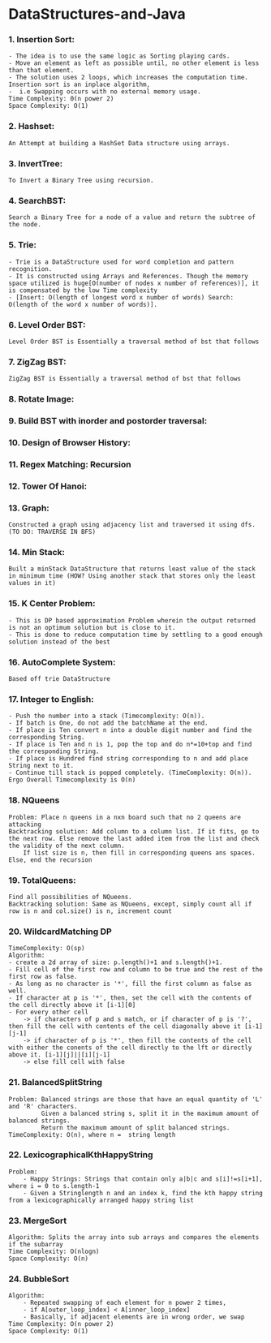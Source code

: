 # DataStructures-and-Java

### 1. Insertion Sort:
    - The idea is to use the same logic as Sorting playing cards. 
    - Move an element as left as possible until, no other element is less than that element.  
    - The solution uses 2 loops, which increases the computation time. Insertion sort is an inplace algorithm,
    -  i.e Swapping occurs with no external memory usage.
    Time Complexity: 0(n power 2)
    Space Complexity: O(1)
  
### 2. Hashset:
    An Attempt at building a HashSet Data structure using arrays.

### 3. InvertTree:
    To Invert a Binary Tree using recursion.  
  
 ### 4. SearchBST:
    Search a Binary Tree for a node of a value and return the subtree of the node.

### 5. Trie:
    - Trie is a DataStructure used for word completion and pattern recognition. 
    - It is constructed using Arrays and References. Though the memory space utilized is huge[O(number of nodes x number of references)], it is compensated by the low Time complexity 
    - [Insert: O(length of longest word x number of words) Search: O(length of the word x number of words)].

### 6. Level Order BST:
    Level Order BST is Essentially a traversal method of bst that follows 
  
 ### 7. ZigZag BST:
    ZigZag BST is Essentially a traversal method of bst that follows
 
 ### 8. Rotate Image:
 
 ### 9. Build BST with inorder and postorder traversal:

### 10. Design of Browser History:

### 11. Regex Matching: Recursion

### 12. Tower Of Hanoi: 

### 13. Graph:
    Constructed a graph using adjacency list and traversed it using dfs. (TO DO: TRAVERSE IN BFS)
    
### 14. Min Stack:
    Built a minStack DataStructure that returns least value of the stack in minimum time (HOW? Using another stack that stores only the least values in it)
    
### 15. K Center Problem:
    - This is DP based approximation Problem wherein the output returned is not an optimum solution but is close to it. 
    - This is done to reduce computation time by settling to a good enough solution instead of the best

### 16. AutoComplete System:
    Based off trie DataStructure

### 17. Integer to English:
    - Push the number into a stack (Timecomplexity: O(n)). 
    - If batch is One, do not add the batchName at the end. 
    - If place is Ten convert n into a double digit number and find the corresponding String. 
    - If place is Ten and n is 1, pop the top and do n*=10+top and find the corresponding String. 
    - If place is Hundred find string corresponding to n and add place String next to it. 
    - Continue till stack is popped completely. (TimeComplexity: O(n)). Ergo Overall Timecomplexity is O(n)
    
### 18. NQueens
    Problem: Place n queens in a nxn board such that no 2 queens are attacking
    Backtracking solution: Add column to a column list. If it fits, go to the next row. Else remove the last added item from the list and check the validity of the next column. 
        If list size is n, then fill in corresponding queens ans spaces. Else, end the recursion

### 19. TotalQueens:
    Find all possibilities of NQueens.
    Backtracking solution: Same as NQueens, except, simply count all if row is n and col.size() is n, increment count

### 20. WildcardMatching DP
    TimeComplexity: O(sp)
    Algorithm: 
    - create a 2d array of size: p.length()+1 and s.length()+1. 
    - Fill cell of the first row and column to be true and the rest of the first row as false. 
    - As long as no character is '*', fill the first column as false as well. 
    - If character at p is '*', then, set the cell with the contents of the cell directly above it [i-1][0]
    - For every other cell
        -> if characters of p and s match, or if character of p is '?', then fill the cell with contents of the cell diagonally above it [i-1][j-1]
        -> if character of p is '*', then fill the contents of the cell with either the conents of the cell directly to the lft or directly above it. [i-1][j]||[i][j-1]
        -> else fill cell with false
        
### 21. BalancedSplitString
    Problem: Balanced strings are those that have an equal quantity of 'L' and 'R' characters.
             Given a balanced string s, split it in the maximum amount of balanced strings.
             Return the maximum amount of split balanced strings.
    TimeComplexity: O(n), where n =  string length

### 22. LexicographicalKthHappyString
    Problem: 
        - Happy Strings: Strings that contain only a|b|c and s[i]!=s[i+1], where i = 0 to s.length-1
        - Given a Stringlength n and an index k, find the kth happy string from a lexicographically arranged happy string list

### 23. MergeSort
    Algorithm: Splits the array into sub arrays and compares the elements if the subarray
    Time Complexity: O(nlogn)
    Space Complexity: O(n)
    
### 24. BubbleSort
    Algorithm: 
        - Repeated swapping of each element for n power 2 times, 
        - if A[outer_loop_index] < A[inner_loop_index] 
        - Basically, if adjacent elements are in wrong order, we swap
    Time Complexity: O(n power 2)
    Space Complexity: O(1)
